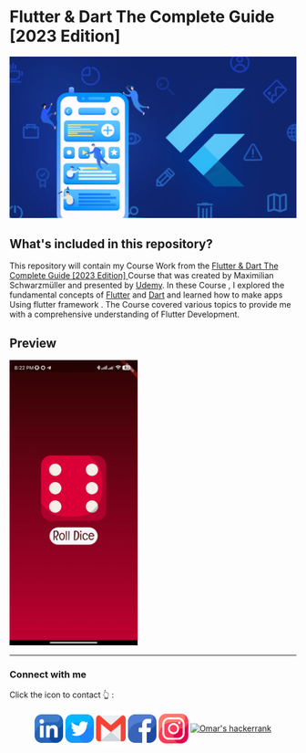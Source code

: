 # Flutter & Dart The Complete Guide [2023 Edition]

![Image](https://github.com/Omar-26/Flutter_-_Dart_The_Complete_Guide-2023-Edition-/blob/main/Projects/00_images/readme_header.png?raw=true)

## What's included in this repository?

This repository will contain my Course Work from the [Flutter & Dart The Complete Guide [2023 Edition] ](https://www.udemy.com/course/learn-flutter-dart-to-build-ios-android-apps/) Course that was created by Maximilian Schwarzmüller and presented by [Udemy](https://www.udemy.com/). In these Course , I explored the fundamental concepts of [Flutter](https://flutter.dev/) and [Dart](https://dart.dev/) and learned how to make apps Using flutter framework . The Course covered various topics to provide me with a comprehensive understanding of Flutter Development.

## Preview

<img src="https://github.com/Omar-26/Flutter_-_Dart_The_Complete_Guide-2023-Edition-/blob/main/Projects/00_images/dice_app_preview.jpg?raw=true" height="500em" />

________________

### Connect with me

Click the icon to contact 👆 :
<p align="center">
<a href="https://www.linkedin.com/in/omar-ashraf01" target="_blank"><img align="center" src="https://github.com/Omar-26/Icons/blob/main/linkedin.png?raw=true" alt="Linkedin" height="50" width="50" /></a>
<a href="https://twitter.com/omarash78893600" target="_blank"><img align="center" src="https://github.com/Omar-26/Icons/blob/main/twitter.png?raw=true" alt="Twitter" height="50" width="50" /></a>
<a href="mailto:eng.omar.ashraf26@gmail.com" target="_blank"><img align="center" src="https://github.com/Omar-26/Icons/blob/main/gmail.png?raw=true" alt="Gmail" height="61" width="52" /></a>
<a href="https://www.facebook.com/ommaar.ashrraaf" target="_blank"><img align="center" src="https://github.com/Omar-26/Icons/blob/main/facebook.png?raw=true" alt="Facebook" height="50" width="50" /></a>
<a href="https://www.instagram.com/ommaar_ashrraaf/" target="_blank"><img align="center" src="https://github.com/Omar-26/Icons/blob/main/instagram.png?raw=true" alt="Instagram" height="52" width="52" /></a>
<a href="https://www.hackerrank.com/eng_omar_ashraf1?hr_r=1" target="_blank">
<img align="center" alt="Omar's hackerrank" width="49" height="52" src="https://assets.brandfolder.com/y9ol94wb/v/331198/view@2x.png?v=1591971279" draggable="false" />
</a>
</p>
